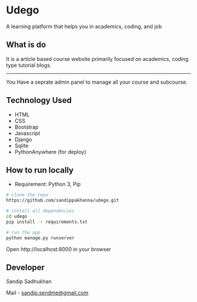 # Udego
A learning platform that helps you in academics, coding, and job

## What is do
It is a article based course website primarily focused on academics, coding type tutorial blogs.

---
You Have a seprate admin panel to manage all your course and subcourse.


## Technology Used
- HTML
- CSS
- Bootstrap
- Javascript
- Django
- Sqlite
- PythonAnywhere (for deploy)

## How to run locally
- Requirement: Python 3, Pip
```bash
# clone the repo
https://github.com/sandippakhanna/udego.git

# install all dependencies
cd udego
pip install -r requirements.txt

# run the app
python manage.py runserver
```
Open http://localhost:8000 in your browser

## Developer
Sandip Sadhukhan

Mail - sandip.sendme@gmail.com
